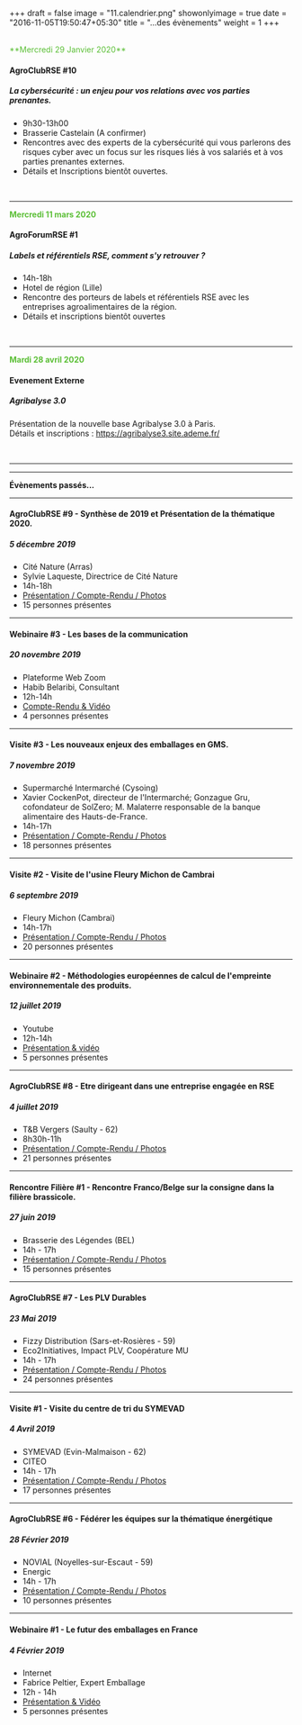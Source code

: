 +++
draft = false
image = "11.calendrier.png"
showonlyimage = true
date = "2016-11-05T19:50:47+05:30"
title = "...des évènements"
weight = 1
+++

<!--more-->

<br/>
<span style="color:#5bbf36;">**Mercredi 29 Janvier 2020**</span>

#### AgroClubRSE #10
#####  La cybersécurité : un enjeu pour vos relations avec vos parties prenantes.

 - 9h30-13h00
 - Brasserie Castelain (A confirmer)
 - Rencontres avec des experts de la cybersécurité qui vous parlerons des risques cyber avec un focus sur les risques liés à vos salariés et à vos parties prenantes externes.
 - Détails et Inscriptions bientôt ouvertes.

<br/>

---

<span style="color:#5bbf36;">**Mercredi 11 mars 2020**</span>

#### AgroForumRSE #1
##### Labels et référentiels RSE, comment s'y retrouver ?

 - 14h-18h
 - Hotel de région (Lille)
 - Rencontre des porteurs de labels et référentiels RSE avec les entreprises agroalimentaires de la région.
 - Détails et inscriptions bientôt ouvertes

<br/>

---

<span style="color:#5bbf36;">**Mardi 28 avril 2020**</span>


#### Evenement Externe
##### Agribalyse 3.0
Présentation de la nouvelle base Agribalyse 3.0 à Paris.<br/>
Détails et inscriptions : https://agribalyse3.site.ademe.fr/

<br/>

---
---

**Évènements passés...**

---

#### AgroClubRSE #9 - Synthèse de 2019 et Présentation de la thématique 2020.
##### 5 décembre 2019

 - Cité Nature (Arras)
 - Sylvie Laqueste, Directrice de Cité Nature
 - 14h-18h
 - [Présentation / Compte-Rendu / Photos](https://cloud.cestlebouquet.fr/index.php/s/DtYJEQHYQoPWGF8)
 - 15 personnes présentes

---

#### Webinaire #3 - Les bases de la communication
##### 20 novembre 2019

 - Plateforme Web Zoom
 - Habib Belaribi, Consultant
 - 12h-14h
 - [Compte-Rendu & Vidéo](https://cloud.cestlebouquet.fr/index.php/s/DtYJEQHYQoPWGF8)
 - 4 personnes présentes

---

#### Visite #3 - Les nouveaux enjeux des emballages en GMS.
##### 7 novembre 2019

 - Supermarché Intermarché (Cysoing)
 - Xavier CockenPot, directeur de l'Intermarché; Gonzague Gru, cofondateur de SolZero; M. Malaterre responsable de la banque alimentaire des Hauts-de-France.
 - 14h-17h
 - [Présentation / Compte-Rendu / Photos](https://cloud.cestlebouquet.fr/index.php/s/DtYJEQHYQoPWGF8)
 - 18 personnes présentes

---

#### Visite #2 - Visite de l'usine Fleury Michon de Cambrai
##### 6 septembre 2019

 - Fleury Michon (Cambrai)
 - 14h-17h
 - [Présentation / Compte-Rendu / Photos](https://cloud.cestlebouquet.fr/index.php/s/DtYJEQHYQoPWGF8)
 - 20 personnes présentes

---

#### Webinaire #2 - Méthodologies européennes de calcul de l'empreinte environnementale des produits.
##### 12 juillet 2019

 - Youtube
 - 12h-14h
 - [Présentation & vidéo ](https://cloud.cestlebouquet.fr/index.php/s/DtYJEQHYQoPWGF8)
 - 5 personnes présentes

---

#### AgroClubRSE #8 - Etre dirigeant dans une entreprise engagée en RSE
##### 4 juillet 2019

 - T&B Vergers (Saulty - 62)
 - 8h30h-11h
 - [Présentation / Compte-Rendu / Photos](https://cloud.cestlebouquet.fr/index.php/s/DtYJEQHYQoPWGF8)
 - 21 personnes présentes

---

#### Rencontre Filière #1 - Rencontre Franco/Belge sur la consigne dans la filière brassicole.
##### 27 juin 2019

 - Brasserie des Légendes (BEL)
 - 14h - 17h
 - [Présentation / Compte-Rendu / Photos](https://cloud.cestlebouquet.fr/index.php/s/DtYJEQHYQoPWGF8)
 - 15 personnes présentes

---

#### AgroClubRSE #7 - Les PLV Durables
##### 23 Mai 2019

 - Fizzy Distribution (Sars-et-Rosières - 59)
 - Eco2Initiatives, Impact PLV, Coopérature MU
 - 14h - 17h
 - [Présentation / Compte-Rendu / Photos](https://cloud.cestlebouquet.fr/index.php/s/DtYJEQHYQoPWGF8)
 - 24 personnes présentes

 ---

#### Visite #1 - Visite du centre de tri du SYMEVAD
##### 4 Avril 2019

 - SYMEVAD (Evin-Malmaison - 62)
 - CITEO
 - 14h - 17h
 - [Présentation / Compte-Rendu / Photos](https://cloud.cestlebouquet.fr/index.php/s/DtYJEQHYQoPWGF8)
 - 17 personnes présentes

  ---

#### AgroClubRSE #6 - Fédérer les équipes sur la thématique énergétique
##### 28 Février 2019

 - NOVIAL (Noyelles-sur-Escaut - 59)
 - Energic
 - 14h - 17h
 - [Présentation / Compte-Rendu / Photos](https://cloud.cestlebouquet.fr/index.php/s/DtYJEQHYQoPWGF8)
 - 10 personnes présentes

  ---

#### Webinaire #1 - Le futur des emballages en France
##### 4 Février 2019

 - Internet
 - Fabrice Peltier, Expert Emballage
 - 12h - 14h
 - [Présentation & Vidéo ](https://cloud.cestlebouquet.fr/index.php/s/DtYJEQHYQoPWGF8)
 - 5 personnes présentes









